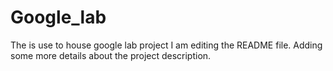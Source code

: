 # Google_lab
The is use to house google lab project
I am editing the README file. Adding some more details about the project description.
